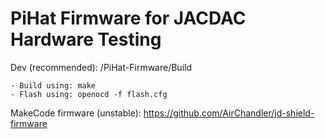 # PiHat Firmware for JACDAC Hardware Testing 
 Dev (recommended): /PiHat-Firmware/Build
 
 	- Build using: make
	- Flash using: openocd -f flash.cfg
 MakeCode firmware (unstable): https://github.com/AirChandler/jd-shield-firmware
